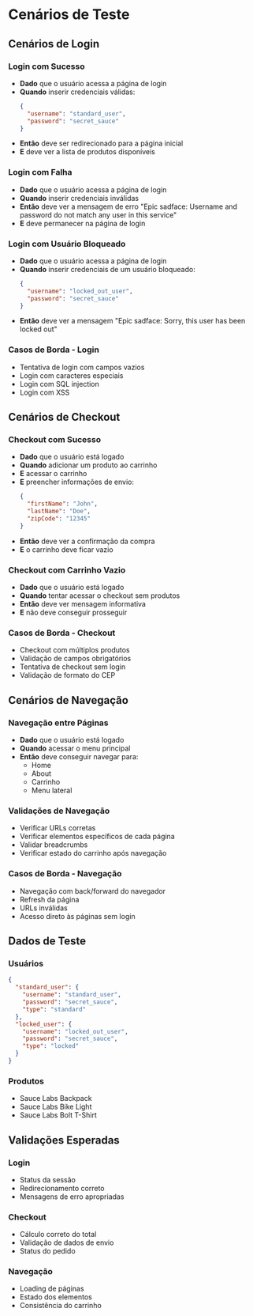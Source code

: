 # Cenários de Teste

## Cenários de Login

### Login com Sucesso
- **Dado** que o usuário acessa a página de login
- **Quando** inserir credenciais válidas:
  ```json
  {
    "username": "standard_user",
    "password": "secret_sauce"
  }
  ```
- **Então** deve ser redirecionado para a página inicial
- **E** deve ver a lista de produtos disponíveis

### Login com Falha
- **Dado** que o usuário acessa a página de login
- **Quando** inserir credenciais inválidas
- **Então** deve ver a mensagem de erro "Epic sadface: Username and password do not match any user in this service"
- **E** deve permanecer na página de login

### Login com Usuário Bloqueado
- **Dado** que o usuário acessa a página de login
- **Quando** inserir credenciais de um usuário bloqueado:
  ```json
  {
    "username": "locked_out_user",
    "password": "secret_sauce"
  }
  ```
- **Então** deve ver a mensagem "Epic sadface: Sorry, this user has been locked out"

### Casos de Borda - Login
- Tentativa de login com campos vazios
- Login com caracteres especiais
- Login com SQL injection
- Login com XSS

## Cenários de Checkout

### Checkout com Sucesso
- **Dado** que o usuário está logado
- **Quando** adicionar um produto ao carrinho
- **E** acessar o carrinho
- **E** preencher informações de envio:
  ```json
  {
    "firstName": "John",
    "lastName": "Doe",
    "zipCode": "12345"
  }
  ```
- **Então** deve ver a confirmação da compra
- **E** o carrinho deve ficar vazio

### Checkout com Carrinho Vazio
- **Dado** que o usuário está logado
- **Quando** tentar acessar o checkout sem produtos
- **Então** deve ver mensagem informativa
- **E** não deve conseguir prosseguir

### Casos de Borda - Checkout
- Checkout com múltiplos produtos
- Validação de campos obrigatórios
- Tentativa de checkout sem login
- Validação de formato do CEP

## Cenários de Navegação

### Navegação entre Páginas
- **Dado** que o usuário está logado
- **Quando** acessar o menu principal
- **Então** deve conseguir navegar para:
  - Home
  - About
  - Carrinho
  - Menu lateral

### Validações de Navegação
- Verificar URLs corretas
- Verificar elementos específicos de cada página
- Validar breadcrumbs
- Verificar estado do carrinho após navegação

### Casos de Borda - Navegação
- Navegação com back/forward do navegador
- Refresh da página
- URLs inválidas
- Acesso direto às páginas sem login

## Dados de Teste

### Usuários
```json
{
  "standard_user": {
    "username": "standard_user",
    "password": "secret_sauce",
    "type": "standard"
  },
  "locked_user": {
    "username": "locked_out_user",
    "password": "secret_sauce",
    "type": "locked"
  }
}
```

### Produtos
- Sauce Labs Backpack
- Sauce Labs Bike Light
- Sauce Labs Bolt T-Shirt

## Validações Esperadas

### Login
- Status da sessão
- Redirecionamento correto
- Mensagens de erro apropriadas

### Checkout
- Cálculo correto do total
- Validação de dados de envio
- Status do pedido

### Navegação
- Loading de páginas
- Estado dos elementos
- Consistência do carrinho

